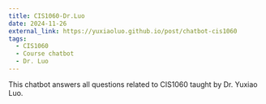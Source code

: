 ```yaml
---
title: CIS1060-Dr.Luo
date: 2024-11-26
external_link: https://yuxiaoluo.github.io/post/chatbot-cis1060
tags:
  - CIS1060
  - Course chatbot
  - Dr. Luo
---
```


This chatbot answers all questions related to CIS1060 taught by Dr. Yuxiao Luo.

<!--more-->

